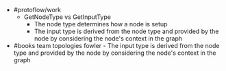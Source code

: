 - #protoflow/work
	- GetNodeType vs GetInputType
		- The node type determines how a node is setup
		- The input type is derived from the node type and provided by the node by considering the node's context in the graph
- #books team topologies fowler
		- The input type is derived from the node type and provided by the node by considering the node's context in the graph